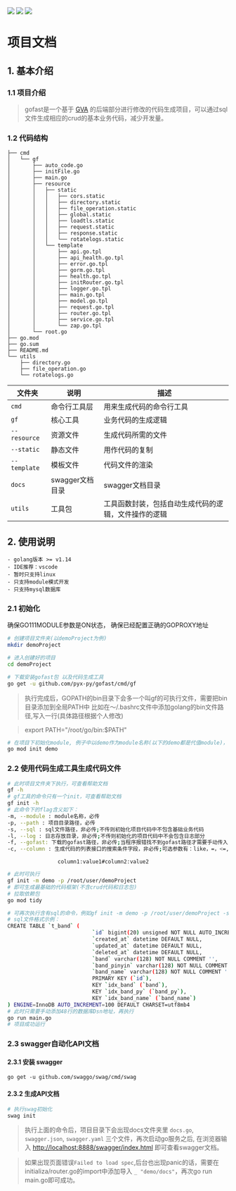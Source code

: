 <div align=left>
<img src="https://img.shields.io/badge/golang-1.16-blue"/>
<img src="https://img.shields.io/badge/gin-1.7.2-lightBlue"/>
<img src="https://img.shields.io/badge/gorm-1.21.12-red"/>
</div>


# 项目文档

## 1. 基本介绍

### 1.1 项目介绍

> gofast是一个基于 [GVA](https://github.com/flipped-aurora/gin-vue-admin) 的后端部分进行修改的代码生成项目，可以通过sql文件生成相应的crud的基本业务代码，减少开发量。
### 1.2 代码结构
```
├── cmd
│   └── gf
│       ├── auto_code.go
│       ├── initFile.go
│       ├── main.go
│       ├── resource
│       │   ├── static
│       │   │   ├── cors.static
│       │   │   ├── directory.static
│       │   │   ├── file_operation.static
│       │   │   ├── global.static
│       │   │   ├── loadtls.static
│       │   │   ├── request.static
│       │   │   ├── response.static
│       │   │   └── rotatelogs.static
│       │   └── template
│       │       ├── api.go.tpl
│       │       ├── api_health.go.tpl
│       │       ├── error.go.tpl
│       │       ├── gorm.go.tpl
│       │       ├── health.go.tpl
│       │       ├── initRouter.go.tpl
│       │       ├── logger.go.tpl
│       │       ├── main.go.tpl
│       │       ├── model.go.tpl
│       │       ├── request.go.tpl
│       │       ├── router.go.tpl
│       │       ├── service.go.tpl
│       │       └── zap.go.tpl
│       └── root.go
├── go.mod
├── go.sum
├── README.md
└── utils
    ├── directory.go
    ├── file_operation.go
    └── rotatelogs.go
```
| 文件夹       | 说明                    | 描述                        |
| ------------ | ----------------------- | --------------------------- |
| `cmd`        | 命令行工具层                   | 用来生成代码的命令行工具 |
| `gf`       | 核心工具                | 业务代码的生成逻辑 |
| `--resource`       | 资源文件                | 生成代码所需的文件 |
| `--static`       | 静态文件           | 用作代码的复制 |
| `--template`       | 模板文件                | 代码文件的渲染|
| `docs`       | swagger文档目录         | swagger文档目录 |
| `utils`      | 工具包                  | 工具函数封装，包括自动生成代码的逻辑，文件操作的逻辑            |
## 2. 使用说明

```
- golang版本 >= v1.14
- IDE推荐：vscode
- 暂时只支持linux
- 只支持module模式开发
- 只支持mysql数据库
```

### 2.1 初始化

确保GO111MODULE参数是ON状态，
确保已经配置正确的GOPROXY地址

```bash
# 创建项目文件夹(以demoProject为例)
mkdir demoProject
```
```bash
# 进入创建好的项目
cd demoProject

# 下载安装gofast包 以及代码生成工具
go get -u github.com/pyx-py/gofast/cmd/gf
```
> 执行完成后，GOPATH的bin目录下会多一个叫gf的可执行文件，需要把bin目录添加到全局PATH中
> 比如在～/.bashrc文件中添加golang的bin文件路径,写入一行(具体路径根据个人修改)

> export PATH="/root/go/bin:$PATH"

```bash
# 在项目下初始化module, 例子中以demo作为module名称(以下的demo都是代值module)，使用时也需要更改为自己的module
go mod init demo
```




### 2.2 使用代码生成工具生成代码文件

```bash
# 此时项目文件夹下执行，可查看帮助文档
gf -h
# gf工具的命令只有一个init，可查看帮助文档
gf init -h
# 此命令下的flag含义如下：
-m, --module : module名称，必传
-p, --path : 项目目录路径，必传
-s, --sql : sql文件路径，非必传;不传则初始化项目代码中不包含基础业务代码
-l, --log : 日志存放目录，非必传;不传则初始化的项目代码中不会包含日志部分
-f, --gofast: 下载的gofast路径，非必传;当程序报错找不到gofast路径才需要手动传入
-c, --column : 生成代码的列表接口的搜索条件字段，非必传;可选参数有：like，=，<=, >=,如要传参需要按照以下格式：
```
```  
                column1:value1#column2:value2
```
```bash
# 此时可执行
gf init -m demo -p /root/user/demoProject
# 即可生成最基础的代码框架(不含crud代码和日志包)
# 拉取依赖包
go mod tidy

# 可再次执行含有sql的命令，例如gf init -m demo -p /root/user/demoProject -s ./t_band.sql  就能生成crud业务代码, 
# sql文件格式示例：
CREATE TABLE `t_band` (
                           `id` bigint(20) unsigned NOT NULL AUTO_INCREMENT,
                           `created_at` datetime DEFAULT NULL,
                           `updated_at` datetime DEFAULT NULL,
                           `deleted_at` datetime DEFAULT NULL,
                           `band` varchar(128) NOT NULL COMMENT '',
                           `band_pinyin` varchar(128) NOT NULL COMMENT '',
                           `band_name` varchar(128) NOT NULL COMMENT '',
                           PRIMARY KEY (`id`),
                           KEY `idx_band` (`band`),
                           KEY `idx_band_py` (`band_py`),
                           KEY `idx_band_name` (`band_name`)
) ENGINE=InnoDB AUTO_INCREMENT=100 DEFAULT CHARSET=utf8mb4
# 此时只需要手动添加48行的数据库Dsn地址，再执行
go run main.go
# 项目成功运行
```

### 2.3 swagger自动化API文档

#### 2.3.1 安装 swagger

````
go get -u github.com/swaggo/swag/cmd/swag
````

#### 2.3.2 生成API文档

```` bash
# 执行swag初始化
swag init
````

> 执行上面的命令后，项目目录下会出现docs文件夹里 `docs.go`, `swagger.json`, `swagger.yaml` 三个文件，再次启动go服务之后, 在浏览器输入 [http://localhost:8888/swagger/index.html](http://localhost:8888/swagger/index.html) 即可查看swagger文档。

> 如果出现页面错误`Failed to load spec`,后台也出现panic的话，需要在initializa/router.go的import中添加导入 `_ "demo/docs"`，再次go run main.go即可成功。

